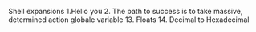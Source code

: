 Shell expansions
1.Hello you 
2. The path to success is to take massive, determined action
globale variable
13. Floats
14. Decimal to Hexadecimal
